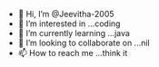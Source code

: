 - 👋 Hi, I’m @Jeevitha-2005
- 👀 I’m interested in ...coding
- 🌱 I’m currently learning ...java
- 💞️ I’m looking to collaborate on ...nil
- 📫 How to reach me ...think it

<!---
Jeevitha-2005/Jeevitha-2005 is a ✨ special ✨ repository because its `README.md` (this file) appears on your GitHub profile.
You can click the Preview link to take a look at your changes.
--->
